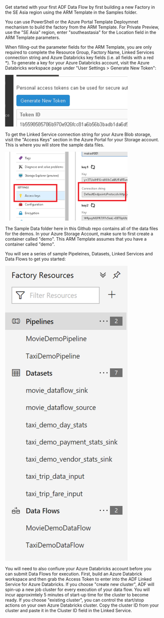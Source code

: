 Get started with your first ADF Data Flow by first building a new Factory in the SE Asia region using the ARM Template in the Samples folder.

You can use PowerShell or the Azure Portal Template Deploymnet mechanism to build the factory from the ARM Template. For Private Preview, use the "SE Asia" region, enter "southeastasia" for the Location field in the ARM Template parameters.

When filling-out the parameter fields for the ARM Template, you are only required to complete the Resource Group, Factory Name, Linked Services connection string and Azure Databricks key fields (i.e. all fields with a red \*). To generate a key for your Azure Databricks account, visit the Azure Databricks workspace page under "User Settings > Generate New Token":

<img src="../images/gentoken.png" width="400">

To get the Linked Service connection string for your Azure Blob storage, visit the "Access Keys" section in the Azure Portal for your Storage account. This is where you will store the sample data files.

<img src="../images/storeage.png" width="400">

The Sample Data folder here in this Github repo contains all of the data files for the demos. In your Azure Storage Account, make sure to first create a container called "demo". This ARM Template assumes that you have a container called "demo".

You will see a series of sample Pipeleines, Datasets, Linked Services and Data Flows to get you started:

<img src="../images/template.png" width="400">

You will need to also confiure your Azure Databricks account before you can submit Data Flows for execution. First, build an Azure Databrick workspace and then grab the Access Token to enter into the ADF Linked Service for Azure Databricks. If you choose "create new cluster", ADF will spin-up a new job cluster for every execution of your data flow. You will incur approximtely 5 minutes of start-up time for the cluster to become ready. If you choose "existing cluster", you can control the start/stop actions on your own Azure Databricks cluster. Copy the cluster ID from your cluster and paste it in the Cluster ID field in the Linked Service.
